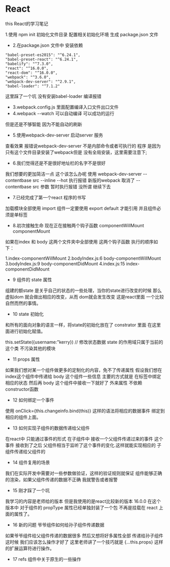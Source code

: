 # React
this React的学习笔记

1.使用 npm init 初始化文件目录 配置相关初始化环境 生成 package.json 文件
- 2.在package.json 文件中 安装依赖
```
"babel-preset-es2015": "^6.24.1",
"babel-preset-react": "^6.24.1",
"babelify": "^7.3.0",
"react": "^16.0.0",
"react-dom": "^16.0.0",
"webpack": "^3.6.0",
"webpack-dev-server": "^2.9.1",
"babel-loader": "^7.1.2"
```

   这里踩了一个坑 没有安装babel-loader  编译报错
- 3.webpack.config.js 里面配置编译入口文件出口文件
- 4.webpack  --watch 可以自动编译  可以成功的运行

但是还是不够智能 因为不能自动的刷新

- 5.使用webpack-dev-server 启动server 服务

查看效果 报错说webpack-dev-server 不是内部命令或者可执行的
程序 是因为只有这个文件目录安装了webpack但是
没有全局安装，这里需要注意下;

- 6.我们觉得还是不是很好地址栏的名字不是很好

我们想要的更加简洁一点  这个该怎么办呢
使用 webpack-dev-server --contentbase src --inline --hot
执行报错  新版的webpack 取消了 --contentbase src 参数
暂时执行报错 没所谓 继续下去

- 7.已经完成了第一个react 程序的书写

加载模块全部使用 import 
组件一定要使用 export default 才能引用
并且组件必须是单标签

- 8.初次接触生命 现在正在接触两个钩子函数 componentWillMount componentMount

如果在index 和 body 这两个文件夹中全部使用 这两个钩子函数 
执行的顺序如下：

1.index-componentWillMount 
2.bodyIndex.js:6 body-componentWillMount
3.bodyIndex.js:9 body-componentDidMount
4.index.js:15 index-componentDidMount


- 9 组件的 state 属性

组建的额state 是关乎自己的状态的一些处理，当你的state进行改变的时候
那么虚拟dom 就会做出相应的改变，从而 dom就会发生改变 这是react里面
一个比较自然而然的事情。

- 10 state 初始化 

和所有的面向对象的语言一样，将state的初始化放在了 constrator 里面 在这里面进行初始化赋值。

this.setState({username:"kerry}) // 修改状态数据
state 的作用域只属于当前的这个类 不污染其他的模块


- 11 props 属性

如果我们想对某一个组件做更多的定制化的内容，免不了传递属性
假设我们想在index这个组件中传递给 body 这个组件一些信息
主要的方式就是 在标签中绑定相应的状态 然后再 body 这个组件中接收一下就好了
外来属性 不依赖constructor函数

- 12 如何绑定一个事件

使用 onClick={this.changeinfo.bind(this)} 这样的语法将相应的数据事件
绑定到相应的组件上面。


- 13 如何实现子组件的数据传递给父组件

在react中 只能通过事件的形式 在子组件中 接收一个父组件传递过来的事件
这个事件 接收到了之后 父组件相当于监听了这个事件的变化.这样就能实现相应的
子组件传递给父组件的

- 14 组件复用的场景

我们在实际开发中需要对一些参数做验证，这样的验证规则就保证
组件能够正确的渲染，如果父组件传递的数据不正确  我就警告或者报警

- 15  刚才踩了一个坑

我学习的内容是老师给的版本 但是我使用的是react比较新的版本  16.0.0
在这个版本中 对于组件的 propType 属性已经单独封装了一个包
不再是挂载在 react 上面的属性了。

- 16 新的问题  爷爷组件如何给孙子组件传递数据

如果爷爷组件给父组件传递的数据很多 然后又想将好多属性全部
传递给孙子组件 这时候 我们应该怎么操作才好了
这里老师讲了一个技巧就是  {...this.props} 这样的扩展运算符进行操作。

- 17 refs 组件中关于原生的一些操作


 

